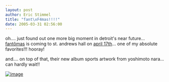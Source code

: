 ```yaml
---
layout: post
author: Eric Stimmel
title: "fant\xF4mas!!!!"
date: 2005-03-31 02:56:00
--- 
```



oh.... just found out one more big moment in detroit's near future... [fantômas][] is coming to st. andrews hall on [april 17th][]... one of my absolute favorites!!! hooray!

and.... on top of that, their new album sports artwork from yoshimoto nara... can hardly wait!!

[![image][]][1]

  [fantômas]: http://www.ipecac.com/bio.php?id=3
  [april 17th]: http://www.ipecac.com/calendar.php
  [image]: http://photos1.blogger.com/img/5/3283/320/suspended%20animation.jpg
  [1]: http://photos1.blogger.com/img/5/3283/640/suspended%20animation.jpg

